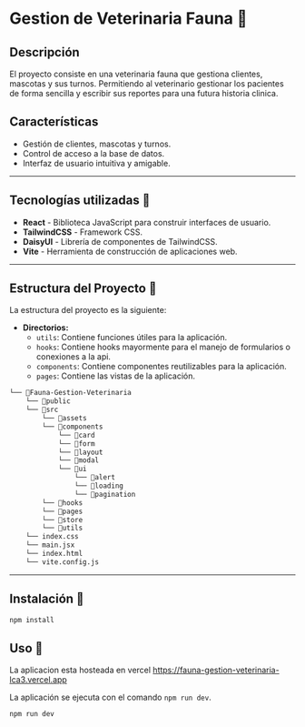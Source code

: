 # Gestion de Veterinaria Fauna :evergreen_tree:

## Descripción

El proyecto consiste en una veterinaria fauna que gestiona clientes, mascotas y sus turnos.
Permitiendo al veterinario gestionar los pacientes de forma sencilla y escribir sus reportes para una futura historia clinica.

## **Características**

* Gestión de clientes, mascotas y turnos.
* Control de acceso a la base de datos.
* Interfaz de usuario intuitiva y amigable.

---

## **Tecnologías utilizadas** :rocket:

* **React** - Biblioteca JavaScript para construir interfaces de usuario.
* **TailwindCSS** - Framework CSS.
* **DaisyUI** - Librería de componentes de TailwindCSS.
* **Vite** - Herramienta de construcción de aplicaciones web.

---

## **Estructura del Proyecto** :file_folder:

La estructura del proyecto es la siguiente:

* **Directorios:**
  * `utils`: Contiene funciones útiles para la aplicación.
  * `hooks`: Contiene hooks mayormente para el manejo de formularios o conexiones a la api.
  * `components`: Contiene componentes reutilizables para la aplicación.
  * `pages`: Contiene las vistas de la aplicación.

``` bash
└── 📁Fauna-Gestion-Veterinaria
    └── 📁public
    └── 📁src
        └── 📁assets
        └── 📁components
            └── 📁card
            └── 📁form
            └── 📁layout
            └── 📁modal
            └── 📁ui
                └── 📁alert
                └── 📁loading
                └── 📁pagination
        └── 📁hooks
        └── 📁pages
        └── 📁store
        └── 📁utils
    └── index.css
    └── main.jsx
    └── index.html
    └── vite.config.js 
```

---

## **Instalación** :wrench:

``` bash
npm install
```

## **Uso** :wrench:
La aplicacion esta hosteada en vercel 
https://fauna-gestion-veterinaria-lca3.vercel.app



La aplicación se ejecuta con el comando `npm run dev`.
``` bash
npm run dev
```
